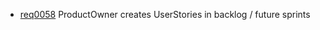  * [req0058](https://github.com/DomainDrivenArchitecture/ddaRequirement/blob/master/en/requirements/req0058.md) ProductOwner creates UserStories in backlog / future sprints